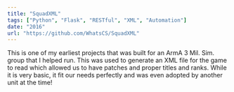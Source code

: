 ```yaml
---
title: "SquadXML"
tags: ["Python", "Flask", "RESTful", "XML", "Automation"]
date: "2016"
url: "https://github.com/WhatsCS/SquadXML"
---
```


This is one of my earliest projects that was built for an ArmA 3 Mil. Sim. group that I helped run. This was used to generate an XML file for the game to read which allowed us to have patches and proper titles and ranks. While it is very basic, it fit our needs perfectly and was even adopted by another unit at the time!